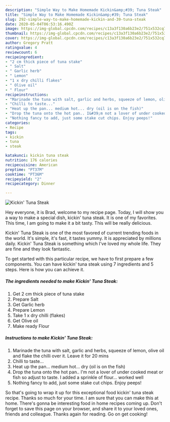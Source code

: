 ```yaml
---
description: "Simple Way to Make Homemade Kickin&amp;#39; Tuna Steak"
title: "Simple Way to Make Homemade Kickin&amp;#39; Tuna Steak"
slug: 292-simple-way-to-make-homemade-kickin-and-39-tuna-steak
date: 2020-05-04T06:53:16.490Z
image: https://img-global.cpcdn.com/recipes/c13a3f130a6b23e2/751x532cq70/kickin-tuna-steak-recipe-main-photo.jpg
thumbnail: https://img-global.cpcdn.com/recipes/c13a3f130a6b23e2/751x532cq70/kickin-tuna-steak-recipe-main-photo.jpg
cover: https://img-global.cpcdn.com/recipes/c13a3f130a6b23e2/751x532cq70/kickin-tuna-steak-recipe-main-photo.jpg
author: Gregory Pratt
ratingvalue: 4
reviewcount: 6
recipeingredient:
- "2 cm thick piece of tuna stake"
- " Salt"
- " Garlic herb"
- " Lemon"
- "1 x dry chilli flakes"
- " Olive oil"
- " Flour"
recipeinstructions:
- "Marinade the tuna with salt, garlic and herbs, squeeze of lemon, olive oil and flake the chilli over it. Leave it for 20 mins"
- "Chilli to taste..."
- "Heat up the pan... medium hot... dry (oil is on the fish)"
- "Drop the tuna onto the hot pan.. I&#39;m not a lover of under cooked meat or fish so adjust to taste. I added a sprinkle of flour... worked well"
- "Nothing fancy to add, just some stake cut chips. Enjoy peeps!"
categories:
- Recipe
tags:
- kickin
- tuna
- steak

katakunci: kickin tuna steak 
nutrition: 176 calories
recipecuisine: American
preptime: "PT37M"
cooktime: "PT36M"
recipeyield: "2"
recipecategory: Dinner

---
```



![Kickin&#39; Tuna Steak](https://img-global.cpcdn.com/recipes/c13a3f130a6b23e2/751x532cq70/kickin-tuna-steak-recipe-main-photo.jpg)

Hey everyone, it is Brad, welcome to my recipe page. Today, I will show you a way to make a special dish, kickin&#39; tuna steak. It is one of my favorites. This time, I am going to make it a bit tasty. This will be really delicious.

Kickin&#39; Tuna Steak is one of the most favored of current trending foods in the world. It's simple, it's fast, it tastes yummy. It is appreciated by millions daily. Kickin&#39; Tuna Steak is something which I've loved my whole life. They are fine and they look fantastic.




To get started with this particular recipe, we have to first prepare a few components. You can have kickin&#39; tuna steak using 7 ingredients and 5 steps. Here is how you can achieve it.

<!--inarticleads1-->

##### The ingredients needed to make Kickin&#39; Tuna Steak:

1. Get 2 cm thick piece of tuna stake
1. Prepare  Salt
1. Get  Garlic herb
1. Prepare  Lemon
1. Take 1 x dry chilli (flakes)
1. Get  Olive oil
1. Make ready  Flour




<!--inarticleads2-->

##### Instructions to make Kickin&#39; Tuna Steak:

1. Marinade the tuna with salt, garlic and herbs, squeeze of lemon, olive oil and flake the chilli over it. Leave it for 20 mins
1. Chilli to taste...
1. Heat up the pan... medium hot... dry (oil is on the fish)
1. Drop the tuna onto the hot pan.. I&#39;m not a lover of under cooked meat or fish so adjust to taste. I added a sprinkle of flour... worked well
1. Nothing fancy to add, just some stake cut chips. Enjoy peeps!




So that's going to wrap it up for this exceptional food kickin&#39; tuna steak recipe. Thanks so much for your time. I am sure that you can make this at home. There's gonna be interesting food in home recipes coming up. Don't forget to save this page on your browser, and share it to your loved ones, friends and colleague. Thanks again for reading. Go on get cooking!
